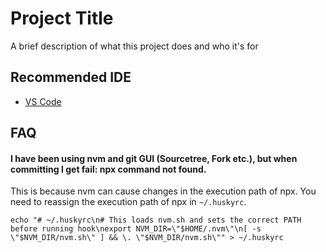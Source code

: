 # Project Title

A brief description of what this project does and who it's for

## Recommended IDE

- [VS Code](https://code.visualstudio.com/)

## FAQ

#### I have been using nvm and git GUI (Sourcetree, Fork etc.), but when committing I get fail: npx command not found.

This is because nvm can cause changes in the execution path of npx. You need to reassign the execution path of npx in `~/.huskyrc`.

```
echo "# ~/.huskyrc\n# This loads nvm.sh and sets the correct PATH before running hook\nexport NVM_DIR=\"$HOME/.nvm\"\n[ -s \"$NVM_DIR/nvm.sh\" ] && \. \"$NVM_DIR/nvm.sh\"" > ~/.huskyrc
```
